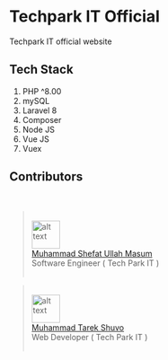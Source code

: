<h1>Techpark IT Official</h1>

<p>
    Techpark IT official website
</p>

## Tech Stack

1. PHP ^8.00
2. mySQL 
3. Laravel 8
4. Composer
5. Node JS
6. Vue JS
7. Vuex

## Contributors
<br>

> <br> 
> <img src="https://github.com/Md-shefat-masum.png" alt="alt text" width="50" height="50" > <br> 
> <a href="https://github.com/Md-shefat-masum">Muhammad Shefat Ullah Masum</a> <br>
> Software Engineer ( Tech Park IT )
> <br>
> <br>

> <br>
> <img src="https://github.com/mdtarikul519.png" alt="alt text" width="50" height="50" > <br> 
> <a href="https://github.com/mdtarikul519">Muhammad Tarek Shuvo</a> <br>
> Web Developer ( Tech Park IT )
> <br>
> <br>

